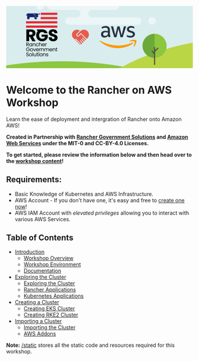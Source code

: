 ![rgs-aws-banner](/static/images/rgs-aws-banner.png)

# Welcome to the Rancher on AWS Workshop
Learn the ease of deployment and intergration of Rancher onto Amazon AWS!

**Created in Partnership with [Rancher Government Solutions](https://ranchergovernment.com) and [Amazon Web Services](https://aws.amazon.com) under the MIT-0 and CC-BY-4.0 Licenses.**

**To get started, please review the information below and then head over to the [workshop content](/content/index.en.md)!**

## Requirements:
* Basic Knowledge of Kubernetes and AWS Infrastructure.
* AWS Account - If you don't have one, it's easy and free to [create one now](https://aws.amazon.com/)!
* AWS IAM Account with *elevated privileges* allowing you to interact with various AWS Services.


## Table of Contents
* [Introduction](/content/10-introduction/index.en.md)
  * [Workshop Overview](/content/10-introduction/11-workshop-overview/index.en.md)
  * [Workshop Environment](/content/10-introduction/12-workshop-environment/index.en.md)
  * [Documentation](/content/10-introduction/13-documentation/index.en.md)
* [Exploring the Cluster](/content/20-exploring-the-cluster/index.en.md)
  * [Exploring the Cluster](/content/20-exploring-the-cluster/21-exploring-the-cluster/index.en.md)
  * [Rancher Applications](/content/20-exploring-the-cluster/22-rancher-applications/index.en.md)
  * [Kubernetes Applications](/content/20-exploring-the-cluster/23-kubernetes-applications/index.en.md)
* [Creating a Cluster](/content/30-creating-a-cluster/index.en.md)
  * [Creating EKS Cluster](/content/30-creating-a-cluster/31-creating-eks-cluster/index.en.md)
  * [Creating RKE2 Cluster](/content/30-creating-a-cluster/32-creating-rke2-cluster/index.en.md)
* [Importing a Cluster](/content/40-importing-a-cluster/index.en.md)
  * [Importing the Cluster](/content/40-importing-a-cluster/41-importing-the-cluster/index.en.md)
  * [AWS Addons](/content/40-importing-a-cluster/42-aws-addons/index.en.md)

**Note:** [/static](/static/) stores all the static code and resources required for this workshop.